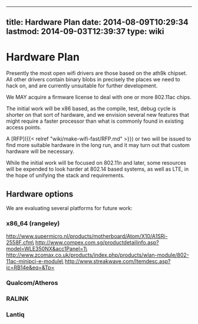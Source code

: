 
---
title: Hardware Plan
date: 2014-08-09T10:29:34
lastmod: 2014-09-03T12:39:37
type: wiki
---
Hardware Plan
=============

Presently the most open wifi drivers are those based on the ath9k
chipset. All other drivers contain binary blobs in precisely the places
we need to hack on, and are currently unsuitable for further
development.

We MAY acquire a firmware license to deal with one or more 802.11ac
chips.

The initial work will be x86 based, as the compile, test, debug cycle is
shorter on that sort of hardware, and we envision several new features
that might require a faster processor than what is commonly found in
existing access points.

A [RFP]({{< relref "wiki/make-wifi-fast/RFP.md" >}}) or two will be issued to find more suitable hardware
in the long run, and it may turn out that custom hardware will be
necessary.

While the initial work will be focused on 802.11n and later, some
resources will be expended to look harder at 802.14 based systems, as
well as LTE, in the hope of unifying the stack and requirements.

Hardware options
----------------

We are evaluating several platforms for future work:

### x86\_64 (rangeley)

http://www.supermicro.nl/products/motherboard/Atom/X10/A1SRi-2558F.cfm\
http://www.compex.com.sg/productdetailinfo.asp?model=WLE350NX&acc1Panel=1\
http://www.zcomax.co.uk/products/index.php/products/wlan-module/802-11ac-minipci-e-module\
http://www.streakwave.com/Itemdesc.asp?ic=RB14e&eq=&Tp=

### Qualcom/Atheros

### RALINK

### Lantiq
